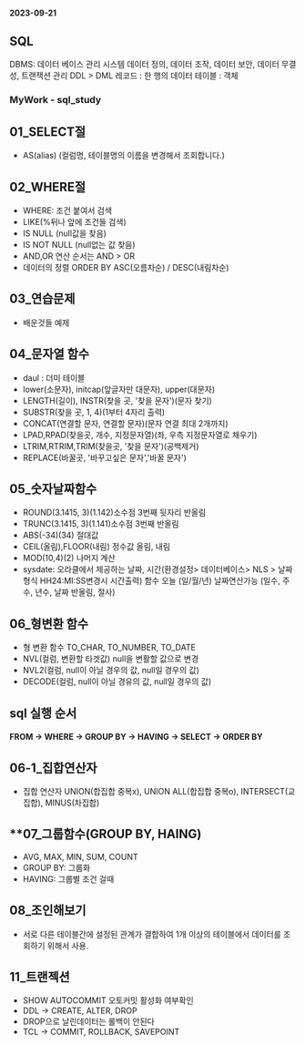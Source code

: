 #### **2023-09-21**
## **SQL**
DBMS: 데이터 베이스 관리 시스템
데이터 정의, 데이터 조작, 데이터 보안, 데이터 무결성, 트랜잭션 관리
DDL > DML
레코드 : 한 행의 데이터
테이블 : 객체

### **MyWork - sql_study**
## **01_SELECT절**
* AS(alias) (컬럼명, 테이블명의 이름을 변경해서 조회합니다.)

## **02_WHERE절**
* WHERE: 조건 붙여서 검색
* LIKE(%뒤나 앞에 조건들 검색)
* IS NULL (null값을 찾음)
* IS NOT NULL (null없는 값 찾음)
* AND,OR 연산 순서는 AND > OR
* 데이터의 정렬 ORDER BY ASC(오름차순) / DESC(내림차순)

## **03_연습문제**
* 배운것들 예제

## **04_문자열 함수**
* daul : 더미 테이블
* lower(소문자), initcap(앞글자만 대문자), upper(대문자)
* LENGTH(길이), INSTR(찾을 곳, '찾을 문자')(문자 찾기)
* SUBSTR(찾을 곳, 1, 4)(1부터 4자리 출력)
* CONCAT(연결할 문자, 연결할 문자)(문자 연결 최대 2개까지)
* LPAD,RPAD(찾을곳, 개수, 지정문자열)(좌, 우측 지정문자열로 채우기)
* LTRIM,RTRIM,TRIM(찾을곳, '찾을 문자')(공백제거)
* REPLACE(바꿀곳, '바꾸고싶은 문자','바꿀 문자')

## **05_숫자날짜함수**
* ROUND(3.1415, 3)(1.142)소수점 3번째 뒷자리 반올림
* TRUNC(3.1415, 3)(1.141)소수점 3번째 반올림
* ABS(-34)(34) 절대값
* CEIL(올림),FLOOR(내림) 정수값 올림, 내림
* MOD(10,4)(2) 나머지 계산
* sysdate: 오라클에서 제공하는 날짜, 시간(환경설정> 데이터베이스> NLS > 날짜형식 HH24:MI:SS변경시 시간출력) 함수 오늘 (일/월/년) 날짜연산가능
(일수, 주수, 년수, 날짜 반올림, 절사)

## **06_형변환 함수**
* 형 변환 함수 TO_CHAR, TO_NUMBER, TO_DATE
* NVL(컬럼, 변환할 타겟값) null을 변활할 값으로 변경
* NVL2(컬럼, null이 아닐 경우의 값, null일 경우의 값)
* DECODE(컬럼, null이 아닐 경유의 값, null일 경우의 값)

## **sql 실행 순서**
#### **FROM -> WHERE -> GROUP BY -> HAVING -> SELECT -> ORDER BY**

## **06-1_집합연산자**
* 집합 연산자 UNION(합집합 중복x), UNION ALL(합집합 중복o), INTERSECT(교집합), MINUS(차집합)

## **07_그룹함수(GROUP BY, HAING)
* AVG, MAX, MIN, SUM, COUNT
* GROUP BY: 그룹화
* HAVING: 그룹별 조건 걸때

## **08_조인해보기**
* 서로 다른 테이블간에 설정된 관계가 결합하여 1개 이상의 테이블에서 데이터를 조회하기 위해서 사용.

## **11_트랜젝션**
* SHOW AUTOCOMMIT 오토커밋 활성화 여부확인
* DDL -> CREATE, ALTER, DROP
* DROP으로 날린데이터는 롤백이 안된다
* TCL -> COMMIT, ROLLBACK, SAVEPOINT
